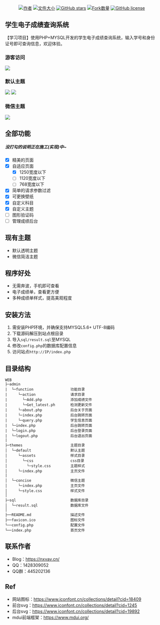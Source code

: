 
<p align="center">
  <a href="https://github.com/nuoxianCN"><img alt="作者" src="https://img.shields.io/badge/Author-nuoxianCN-blueviolet"></a>
  <a href="https://github.com/nuoxianCN/Beautiful-Report-Card"><img alt="文件大小" src="https://img.shields.io/github/repo-size/nuoxianCN/Beautiful-Report-Card"></a>
  <a href="https://github.com/nuoxianCN/Beautiful-Report-Card/stargazers"><img alt="GitHub stars" src="https://img.shields.io/github/stars/nuoxianCN/Beautiful-Report-Card?style=social"></a>
  <a href="https://github.com/nuoxianCN/Beautiful-Report-Card/network/members"><img alt="Fork数量" src="https://img.shields.io/github/forks/nuoxianCN/Beautiful-Report-Card.svg?style=plastic"></a>
  <a href="https://github.com/nuoxianCN/Beautiful-Report-Card/blob/master/LICENSE"><img alt="GitHub license" src="https://img.shields.io/github/license/nuoxianCN/Beautiful-Report-Card"></a>
</p>

## 学生电子成绩查询系统
【学习项目】使用PHP+MYSQL开发的学生电子成绩查询系统，输入学号和身份证号即可查询信息，欢迎体验。
### 游客访问
![](https://profile-counter.glitch.me/Beautiful-Report-Card/count.svg)
### 默认主题
![](https://s1.328888.xyz/2022/09/03/1Dvpr.png)
![](https://s1.328888.xyz/2022/09/03/1Ddsj.png)
### 微信主题
![](https://s1.328888.xyz/2022/09/03/1DWTI.png)
## 全部功能
##### 没打勾的说明正在施工(实现)中~
- [x] 精美的页面
- [x] 自适应页面
    - [x] 1250宽度以下
    - [ ] 1120宽度以下
    - [ ] 768宽度以下
- [x] 简单的请求参数过滤
- [x] 可更换壁纸
- [x] 自定义科目
- [x] 自定义主题
- [ ] 图形验证码
- [ ] 管理成绩后台
## 现有主题
* 默认透明主题
* 微信简洁主题
## 程序好处
* 无需奔波，手机即可查看
* 电子成绩单，查看更方便
* 多种成绩单样式，提高美观程度
## 安装方法
1. 需安装PHP环境，并确保支持MYSQL5.6+ UTF-8编码
2. 下载源码解压到站点根目录
3. 导入`sql/result.sql`至MYSQL
4. 修改`config.php`的数据库配置信息
5. 访问站点`http://IP/index.php`
## 目录结构
```
WEB
├─admin
|  └─function                 功能目录
|     └─action                请求目录
|       └─Add.php             添加成绩文件
|       └─Get_latest.ph       检测更新文件
|     └─about.php             后台关于页面
|     └─index.php             后台跳转页面
|     └─query.php             学生信息页面
|  └─index.php                后台跳转页面
|  └─login.php                后台登录页面
|  └─logout.php               后台退出页面
|
├─themes                      主题目录
│  └─default                  默认主题
│     └─assets                样式目录
│       └─css                 css目录
│         └─style.css         主题样式
│     └─index.php             主页文件
|
│  └─concise                  微信主题
│     └─index.php             主页文件
│     └─style.css             样式文件
│
├─sql                         数据库目录
│  └─result.sql               数据库文件
│
├──README.md                  描述文件
├──favicon.ico                图标文件
└──config.php                 配置文件
└──index.php                  首页文件
```
## 联系作者
* Blog：https://nxvav.cn/
* QQ：1428309052
* QQ群：445202136
## Ref
* 网站图标：https://www.iconfont.cn/collections/detail?cid=18409
* 前台svg：https://www.iconfont.cn/collections/detail?cid=1245
* 后台svg：https://www.iconfont.cn/collections/detail?cid=19892
* mdui前端框架：https://www.mdui.org/
